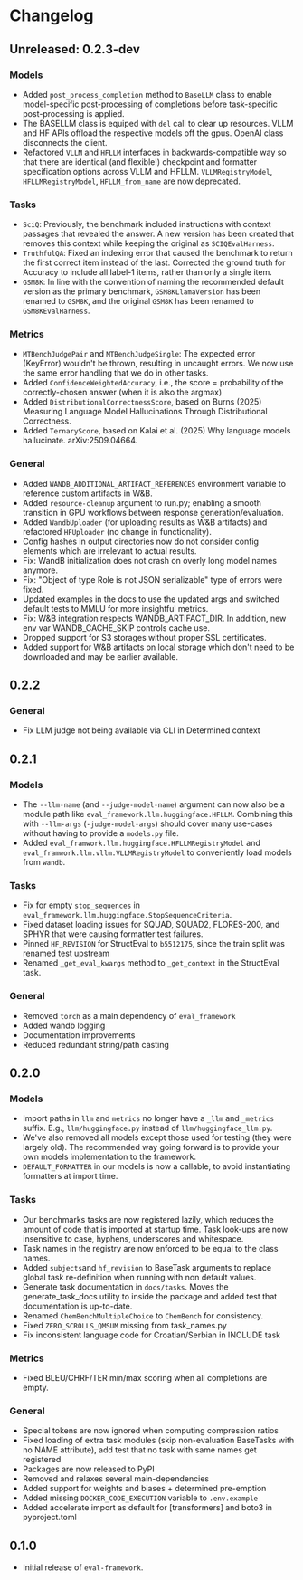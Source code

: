 # Changelog

## Unreleased: 0.2.3-dev

### Models
- Added `post_process_completion` method to `BaseLLM` class to enable model-specific post-processing of completions before task-specific post-processing is applied.
- The BASELLM class is equiped with `del` call to clear up resources. VLLM and HF APIs offload the respective models off the gpus. OpenAI class disconnects the client.
- Refactored `VLLM` and `HFLLM` interfaces in backwards-compatible way so that there are identical (and flexible!) checkpoint and formatter specification options across VLLM and HFLLM. `VLLMRegistryModel`, `HFLLMRegistryModel`, `HFLLM_from_name` are now deprecated.

### Tasks
- `SciQ`: Previously, the benchmark included instructions with context passages that revealed the answer. A new version has been created that removes this context while keeping the original as `SCIQEvalHarness`.
- `TruthfulQA`: Fixed an indexing error that caused the benchmark to return the first correct item instead of the last. Corrected the ground truth for Accuracy to include all label-1 items, rather than only a single item.
- `GSM8K`: In line with the convention of naming the recommended default version as the primary benchmark, `GSM8KLlamaVersion` has been renamed to `GSM8K`, and the original `GSM8K` has been renamed to `GSM8KEvalHarness`.

### Metrics
- `MTBenchJudgePair` and `MTBenchJudgeSingle`: The expected error (KeyError) wouldn't be thrown, resulting in uncaught errors. We now use the same error handling that we do in other tasks.
- Added `ConfidenceWeightedAccuracy`, i.e., the score = probability of the correctly-chosen answer (when it is also the argmax)
- Added `DistributionalCorrectnessScore`, based on Burns (2025) Measuring Language Model Hallucinations Through Distributional Correctness.
- Added `TernaryScore`, based on Kalai et al. (2025) Why language models hallucinate. arXiv:2509.04664.

### General
- Added `WANDB_ADDITIONAL_ARTIFACT_REFERENCES` environment variable to reference custom artifacts in W&B.
- Added `resource-cleanup` argument to run.py; enabling a smooth transition in GPU workflows between response generation/evaluation.
- Added `WandbUploader` (for uploading results as W&B artifacts) and refactored `HFUploader` (no change in functionality).
- Config hashes in output directories now do not consider config elements which are irrelevant to actual results.
- Fix: WandB initialization does not crash on overly long model names anymore.
- Fix: "Object of type Role is not JSON serializable" type of errors were fixed.
- Updated examples in the docs to use the updated args and switched default tests to MMLU for more insightful metrics.
- Fix: W&B integration respects WANDB_ARTIFACT_DIR. In addition, new env var WANDB_CACHE_SKIP controls cache use.
- Dropped support for S3 storages without proper SSL certificates.
- Added support for W&B artifacts on local storage which don't need to be downloaded and may be earlier available.

## 0.2.2

### General

- Fix LLM judge not being available via CLI in Determined context

## 0.2.1

### Models
- The `--llm-name` (and `--judge-model-name`) argument can now also be a module path like `eval_framework.llm.huggingface.HFLLM`.
  Combining this with `--llm-args` (`-judge-model-args`) should cover many use-cases without having to provide a `models.py` file.
- Added `eval_framwork.llm.huggingface.HFLLMRegistryModel` and `eval_framwork.llm.vllm.VLLMRegistryModel`
  to conveniently load models from `wandb`.

### Tasks
- Fix for empty `stop_sequences` in `eval_framework.llm.huggingface.StopSequenceCriteria`.
- Fixed dataset loading issues for SQUAD, SQUAD2, FLORES-200, and SPHYR that were causing formatter test failures.
- Pinned `HF_REVISION` for StructEval to `b5512175`, since the train split was renamed test upstream
- Renamed `_get_eval_kwargs` method to `_get_context` in the StructEval task.

### General
- Removed `torch` as a main dependency of `eval_framework`
- Added wandb logging
- Documentation improvements
- Reduced redundant string/path casting

## 0.2.0

### Models
- Import paths in `llm` and `metrics` no longer have a `_llm` and `_metrics` suffix. E.g., `llm/huggingface.py` instead of `llm/huggingface_llm.py`.
- We've also removed all models except those used for testing (they were largely old). The recommended way going forward is to provide your own models implementation to the framework.
- `DEFAULT_FORMATTER` in our models is now a callable, to avoid instantiating formatters at import time.

### Tasks
- Our benchmarks tasks are now registered lazily, which reduces the amount of code that is imported
  at startup time. Task look-ups are now insensitive to case, hyphens, underscores and whitespace.
- Task names in the registry are now enforced to be equal to the class names.
- Added `subjects`and `hf_revision` to BaseTask arguments to replace global task re-definition when running with non default values.
- Generate task documentation in `docs/tasks`. Moves the generate_task_docs utility to inside the package and added test that documentation is up-to-date.
- Renamed `ChemBenchMultipleChoice` to `ChemBench` for consistency.
- Fixed `ZERO_SCROLLS_QMSUM` missing from task_names.py
- Fix inconsistent language code for Croatian/Serbian in INCLUDE task

### Metrics
- Fixed BLEU/CHRF/TER min/max scoring when all completions are empty.

### General
- Special tokens are now ignored when computing compression ratios
- Fixed loading of extra task modules (skip non-evaluation BaseTasks with no NAME attribute), add test that no task with same names get registered
- Packages are now released to PyPI
- Removed and relaxes several main-dependencies
- Added support for weights and biases + determined pre-emption
- Added missing `DOCKER_CODE_EXECUTION` variable to `.env.example`
- Added accelerate import as default for [transformers] and boto3 in pyproject.toml

## 0.1.0

- Initial release of `eval-framework`.
